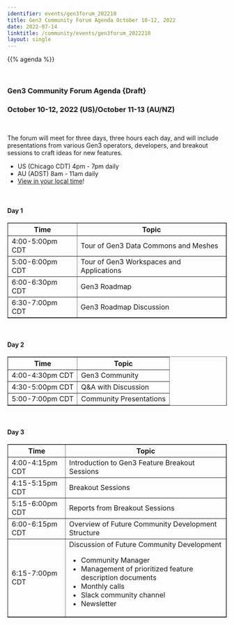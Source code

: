 ```yaml
---
identifier: events/gen3forum_202210
title: Gen3 Community Forum Agenda October 10-12, 2022
date: 2022-07-14
linktitle: /community/events/gen3forum_2022210
layout: single
---
```


{{% agenda %}}

<br>

### Gen3 Community Forum Agenda {Draft}
### October 10-12, 2022 (US)/October 11-13 (AU/NZ)

<br>

The forum will meet for three days, three hours each day, and will include presentations from various Gen3 operators, developers, and breakout sessions to craft ideas for new features.
<ul>
  <li> US (Chicago CDT) 4pm - 7pm daily </li>
  <li> AU (ADST) 8am - 11am daily  </li>
  <li> <a href=https://www.timeanddate.com/worldclock/fixedtime.html?msg=Gen3+Community+Forum+%28virtual%29&iso=20221010T16&p1=64&ah=3>View in your local time</a>! </li>
</ul>

<br>

#### Day 1

<table border=1 cellspacing="0" width="700">
  <tr>
   <th> Time </th>
   <th> Topic </th>
  </tr>
  <tr>
   <td> 4:00-5:00pm CDT </td>
   <td> Tour of Gen3 Data Commons and Meshes </td>
  </tr>
  <tr>
   <td> 5:00-6:00pm CDT  </td> <td> Tour of Gen3 Workspaces and Applications </td>
  </tr>
  <tr>
   <td> 6:00-6:30pm CDT </td> <td> Gen3 Roadmap </td>
  </tr>
  <tr>
   <td>6:30-7:00pm CDT </td> <td> Gen3 Roadmap Discussion </td>
  </tr>
</table>

<br>

#### Day 2

<table border=1 cellspacing="0" width="700">
  <tr>
   <th> Time </th>
   <th> Topic </th>
  </tr>
  <tr>
   <td> 4:00-4:30pm CDT </td> <td> Gen3 Community </td>
  </tr>
  <tr>
   <td> 4:30-5:00pm CDT </td>  <td> Q&A with Discussion </td>
  </tr>
  <tr>
   <td> 5:00-7:00pm CDT </td> <td> Community Presentations </td>
  </tr>
</table>

<br>

#### Day 3

<table border=1 cellspacing="0" width="700">
  <tr>
   <th> Time </th>
   <th> Topic </th>
  </tr>
  <tr>
   <td> 4:00-4:15pm CDT </td> <td> Introduction to Gen3 Feature Breakout Sessions </td>
  </tr>
  <tr>
   <td> 4:15-5:15pm CDT </td> <td>  Breakout Sessions </td>
  </tr>
  <tr>
   <td> 5:15-6:00pm CDT </td> <td>  Reports from Breakout Sessions </td>
  </tr>
  <tr>
   <td> 6:00-6:15pm CDT </td> <td> Overview of Future Community Development Structure </td>
  </tr>
  <tr>
   <td> 6:15-7:00pm CDT </td>
   <td> Discussion of Future Community Development <ul> <li> Community Manager </li> <li> Management of prioritized feature description documents </li> <li> Monthly calls </li> <li> Slack community channel </li> <li> Newsletter </li> </ul> </td>
  </tr>
</table>
